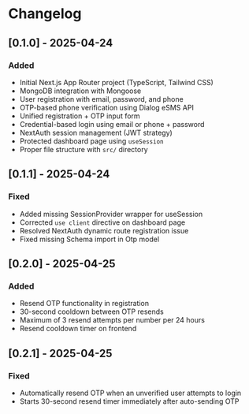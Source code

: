 # Changelog

## [0.1.0] - 2025-04-24

### Added

-   Initial Next.js App Router project (TypeScript, Tailwind CSS)
-   MongoDB integration with Mongoose
-   User registration with email, password, and phone
-   OTP-based phone verification using Dialog eSMS API
-   Unified registration + OTP input form
-   Credential-based login using email or phone + password
-   NextAuth session management (JWT strategy)
-   Protected dashboard page using `useSession`
-   Proper file structure with `src/` directory

## [0.1.1] - 2025-04-24

### Fixed

-   Added missing SessionProvider wrapper for useSession
-   Corrected `use client` directive on dashboard page
-   Resolved NextAuth dynamic route registration issue
-   Fixed missing Schema import in Otp model

## [0.2.0] - 2025-04-25

### Added

-   Resend OTP functionality in registration
-   30-second cooldown between OTP resends
-   Maximum of 3 resend attempts per number per 24 hours
-   Resend cooldown timer on frontend

## [0.2.1] - 2025-04-25

### Fixed

-   Automatically resend OTP when an unverified user attempts to login
-   Starts 30-second resend timer immediately after auto-sending OTP

